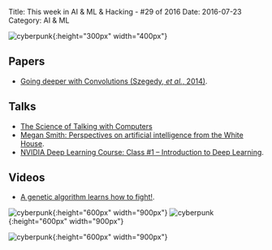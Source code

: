 Title: This week in AI & ML & Hacking - #29 of 2016
Date: 2016-07-23
Category: AI & ML

![cyberpunk](./cyberpunk/4.gif){:height="300px" width="400px"}


## Papers

* [Going deeper with Convolutions (Szegedy, *et al.*, 2014)](http://arxiv.org/pdf/1409.4842.pdf).


## Talks


* [The Science of Talking with Computers](https://www.youtube.com/watch?v=yxxRAHVtafI)
* [Megan Smith: Perspectives on artificial intelligence from the White House](https://www.youtube.com/watch?v=NK6O8CtI2D4).
* [NVIDIA Deep Learning Course: Class #1 – Introduction to Deep Learning](https://www.youtube.com/watch?v=6eBpjEdgSm0).


## Videos

* [A genetic algorithm learns how to fight!](https://www.youtube.com/watch?v=u2t77mQmJiY).



![cyberpunk](./draws/8.png){:height="600px" width="900px"}
![cyberpunk](./draws/9.png){:height="600px" width="900px"}

![cyberpunk](./draws/10.png){:height="600px" width="900px"}